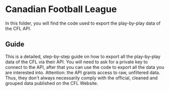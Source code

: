 # Canadian Football League 
In this folder, you will find the code used to export the play-by-play data of the CFL API.

## Guide

This is a detailed, step-by-step guide on how to export all the play-by-play data of the CFL via their API. You will need to ask for a private key to connect to the API, after that you can use the code to export all the data you are interested into.
Attention: the API grants access to raw, unfiltered data. Thus, they don't always necessarily comply with the official, cleaned and grouped data published on the CFL Website.
